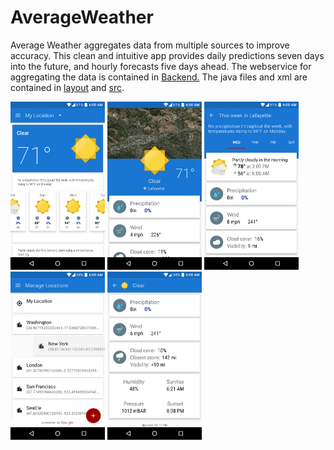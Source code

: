 # AverageWeather
Average Weather aggregates data from multiple sources to improve accuracy. This clean and intuitive app provides daily predictions seven days into the future, and hourly forecasts five days ahead. The webservice for aggregating the data is contained in [Backend.](/Backend) The java files and xml are contained in [layout](/app/src/main/res/layout) and [src](/app/src/main/java/xyz/eleventhour/averageweather).
</br>
<div>
<img src="Screenshots/1.png" width="30%">
<img src="Screenshots/2.png" width="30%">
<img src="Screenshots/3.png" width="30%">
<img src="Screenshots/4.png" width="30%">
<img src="Screenshots/5.png" width="30%"></div>

